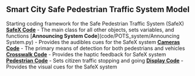 ## Smart City Safe Pedestrian Traffic System Model

Starting coding framework for the Safe Pedestrian Traffic System (SafeX)
[**SafeX Code**](code/POTS_system/SafeX.py) - The main class for all other objects, sets variables, and functions
[**Announcing System Code**](code/POTS_system/Announcing System.py) - Provides the audibles cues for the SafeX system
[**Cameras Code**](code/POTS_system/Cameras.py) - The primary means of detection for both pedestrians and vehicles
[**Crosswalk Code**](code/POTS_system/Crosswalk.py) - Provides the haptic feedback for SafeX system
[**Pedestrian Code**](code/POTS_system/Pedestrian.py) - Sets citizen traffic stopping and going
[**Display Code**](code/POTS_system/Display.py) - Provides the visual cues for the SafeX system

